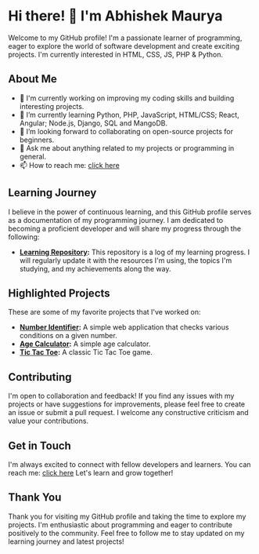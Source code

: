 # Hi there! 👋 I'm Abhishek Maurya

Welcome to my GitHub profile! I'm a passionate learner of programming, eager to explore the world of software development and create exciting projects. I'm currently interested in HTML, CSS, JS, PHP & Python.

## About Me

- 🔭 I'm currently working on improving my coding skills and building interesting projects.
- 🌱 I’m currently learning Python, PHP, JavaScript, HTML/CSS; React, Angular; Node.js, Django, SQL and MangoDB.
- 👯 I’m looking forward to collaborating on open-source projects for beginners.
- 💬 Ask me about anything related to my projects or programming in general.
- 📫 How to reach me: [click here](https://abhimauryag.github.io/Contact-form/)

## Learning Journey

I believe in the power of continuous learning, and this GitHub profile serves as a documentation of my programming journey. I am dedicated to becoming a proficient developer and will share my progress through the following:

- **[Learning Repository](https://github.com/your_username/learning-journey):** This repository is a log of my learning progress. I will regularly update it with the resources I'm using, the topics I'm studying, and my achievements along the way.

## Highlighted Projects

These are some of my favorite projects that I've worked on:

- **[Number Identifier](https://github.com/abhimauryag/Number-identify):** A simple web application that checks various conditions on a given number.
- **[Age Calculator](https://github.com/abhimauryag/Age-Calculator):** A simple age calculator.
- **[Tic Tac Toe](https://github.com/abhimauryag/TicTacToe):** A classic Tic Tac Toe game.

## Contributing

I'm open to collaboration and feedback! If you find any issues with my projects or have suggestions for improvements, please feel free to create an issue or submit a pull request. I welcome any constructive criticism and value your contributions.

## Get in Touch

I'm always excited to connect with fellow developers and learners. You can reach me: [click here](https://abhimauryag.github.io/Contact-form/)
Let's learn and grow together!

## Thank You

Thank you for visiting my GitHub profile and taking the time to explore my projects. I'm enthusiastic about programming and eager to contribute positively to the community. Feel free to follow me to stay updated on my learning journey and latest projects!
